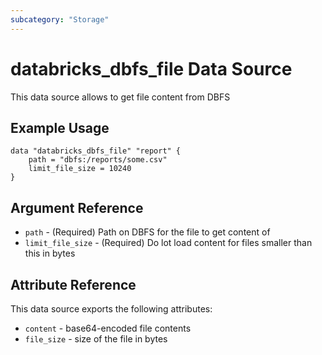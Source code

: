 ```yaml
---
subcategory: "Storage"
---
```

# databricks_dbfs_file Data Source

This data source allows to get file content from DBFS

## Example Usage

```hcl
data "databricks_dbfs_file" "report" {
    path = "dbfs:/reports/some.csv"
    limit_file_size = 10240
}
```
## Argument Reference

* `path` - (Required) Path on DBFS for the file to get content of
* `limit_file_size` - (Required) Do lot load content for files smaller than this in bytes

## Attribute Reference

This data source exports the following attributes:

* `content` - base64-encoded file contents
* `file_size` - size of the file in bytes